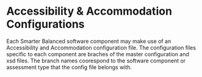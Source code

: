 # Accessibility & Accommodation Configurations

Each Smarter Balanced software component may make use of an Accessibility and Accommodation configuration file.  The configuration files specific to each component are braches of the master configuration and xsd files.  The branch names coorespond to the software component or assessment type that the config file belongs with.
